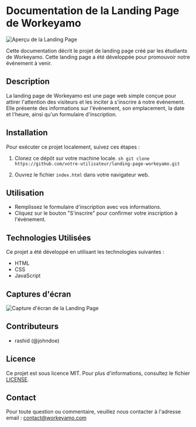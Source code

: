 # Documentation de la Landing Page de Workeyamo

![Aperçu de la Landing Page](screenshot.png)

Cette documentation décrit le projet de landing page créé par les étudiants de Workeyamo. Cette landing page a été développée pour promouvoir notre événement à venir.

## Description

La landing page de Workeyamo est une page web simple conçue pour attirer l'attention des visiteurs et les inciter à s'inscrire à notre événement. Elle présente des informations sur l'événement, son emplacement, la date et l'heure, ainsi qu'un formulaire d'inscription.

## Installation

Pour exécuter ce projet localement, suivez ces étapes :

1. Clonez ce dépôt sur votre machine locale.
`sh git clone https://github.com/votre-utilisateur/landing-page-workeyamo.git`


2. Ouvrez le fichier `index.html` dans votre navigateur web.

## Utilisation

- Remplissez le formulaire d'inscription avec vos informations.
- Cliquez sur le bouton "S'inscrire" pour confirmer votre inscription à l'événement.

## Technologies Utilisées

Ce projet a été développé en utilisant les technologies suivantes :

- HTML
- CSS
- JavaScript

## Captures d'écran

![Capture d'écran de la Landing Page](screenshot.png)

## Contributeurs

- rashid  (@johndoe)

## Licence

Ce projet est sous licence MIT. Pour plus d'informations, consultez le fichier [LICENSE](LICENSE).

## Contact

Pour toute question ou commentaire, veuillez nous contacter à l'adresse email : contact@workeyamo.com
